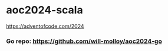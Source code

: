 # aoc2024-scala

https://adventofcode.com/2024

### Go repo: https://github.com/will-molloy/aoc2024-go
